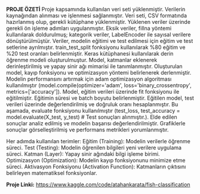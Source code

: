 **PROJE ÖZETİ**
Proje kapsamında kullanılan veri seti yüklenmiştir. Verilerin kaynağından alınması ve işlenmesi sağlanmıştır. Veri seti, CSV formatında hazırlanmış olup, gerekli kütüphane yüklenmiştir.
Yüklenen veriler üzerinde gerekli ön işleme adımları uygulanmıştır. Eksik veriler, fillna yöntemi kullanılarak doldurulmuş; kategorik veriler, LabelEncoder ile sayısal verilere dönüştürülmüştür.
Veriler, modelin eğitimi ve test edilmesi için eğitim ve test setlerine ayrılmıştır. train_test_split fonksiyonu kullanılarak %80 eğitim ve %20 test oranları belirlenmiştir.
Keras kütüphanesi kullanılarak derin öğrenme modeli oluşturulmuştur. Model, katmanlar eklenerek derinleştirilmiş ve yapay sinir ağı mimarisi ile tanımlanmıştır.
Oluşturulan model, kayıp fonksiyonu ve optimizasyon yöntemi belirlenerek derlenmiştir. Modelin performansını artırmak için adam optimizasyon algoritması kullanılmıştır
(model.compile(optimizer='adam', loss='binary_crossentropy', metrics=['accuracy']).
Model, eğitim verileri üzerinde fit fonksiyonu ile eğitilmiştir. Eğitimin süresi ve batch boyutu belirlenmiştir.
Eğitilen model, test verileri üzerinde değerlendirilmiş ve doğruluk oranı hesaplanmıştır. Bu aşamada, evaluate fonksiyonu kullanılmıştır (test_loss, test_accuracy = model.evaluate(X_test, y_test)  # Test sonuçları alınmıştır.).
Elde edilen sonuçlar analiz edilmiş ve modelin başarısı değerlendirilmiştir. Grafiklerle sonuçlar görselleştirilmiş ve performans metrikleri yorumlanmıştır.

Her adımda kullanılan terimler:
Eğitim (Training): Modelin verilerle öğrenme süreci.
Test (Testing): Modelin öğrenilen bilgileri yeni verilere uygulama süreci.
Katman (Layer): Yapay sinir ağındaki bilgi işleme birimi.
Optimizasyon (Optimization): Modelin kayıp fonksiyonunu minimize etme süreci.
Aktivasyon Fonksiyonu (Activation Function): Katmanların çıktısını belirleyen matematiksel fonksiyonlar.

**Proje Linki:** https://www.kaggle.com/code/atahankarata/fish-classification
